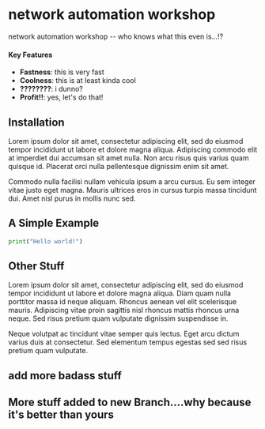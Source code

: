 network automation workshop
===========================

network automation workshop -- who knows what this even is...!?

#### Key Features
- __Fastness__: this is very fast
- __Coolness__: this is at least kinda cool 
- __????????__: i dunno?
- __Profit!!__: yes, let's do that!

## Installation

Lorem ipsum dolor sit amet, consectetur adipiscing elit, sed do eiusmod tempor incididunt ut labore et dolore magna aliqua. Adipiscing commodo elit at imperdiet dui accumsan sit amet nulla. Non arcu risus quis varius quam quisque id. Placerat orci nulla pellentesque dignissim enim sit amet. 

Commodo nulla facilisi nullam vehicula ipsum a arcu cursus. Eu sem integer vitae justo eget magna. Mauris ultrices eros in cursus turpis massa tincidunt dui. Amet nisl purus in mollis nunc sed.

## A Simple Example
```python
print("Hello world!")
```

## Other Stuff

Lorem ipsum dolor sit amet, consectetur adipiscing elit, sed do eiusmod tempor incididunt ut labore et dolore magna aliqua. Diam quam nulla porttitor massa id neque aliquam. Rhoncus aenean vel elit scelerisque mauris. Adipiscing vitae proin sagittis nisl rhoncus mattis rhoncus urna neque. Sed risus pretium quam vulputate dignissim suspendisse in. 

Neque volutpat ac tincidunt vitae semper quis lectus. Eget arcu dictum varius duis at consectetur. Sed elementum tempus egestas sed sed risus pretium quam vulputate.

## add more badass stuff 

## More stuff added to new Branch....why because it's better than yours
